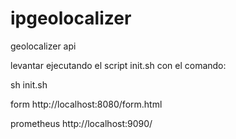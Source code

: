 # ipgeolocalizer

geolocalizer api 

levantar ejecutando el script init.sh con el comando:

sh init.sh

form http://localhost:8080/form.html

prometheus http://localhost:9090/
